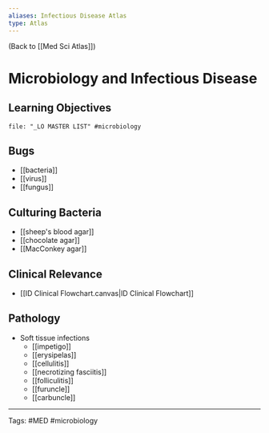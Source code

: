 ```yaml
---
aliases: Infectious Disease Atlas
type: Atlas
---
```


(Back to [[Med Sci Atlas]])

# Microbiology and Infectious Disease

## Learning Objectives
```query
file: "_LO MASTER LIST" #microbiology 
```

## Bugs
- [[bacteria]]
- [[virus]]
- [[fungus]]
## Culturing Bacteria
- [[sheep's blood agar]]
- [[chocolate agar]]
- [[MacConkey agar]]
## Clinical Relevance
- [[ID Clinical Flowchart.canvas|ID Clinical Flowchart]]
## Pathology
- Soft tissue infections
	- [[impetigo]]
	- [[erysipelas]]
	- [[cellulitis]]
	- [[necrotizing fasciitis]]
	- [[folliculitis]]
	- [[furuncle]]
	- [[carbuncle]]

---
Tags: #MED #microbiology 